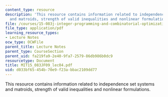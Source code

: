```yaml
---
content_type: resource
description: 'This resource contains information related to independence set systems
  and matroids, strength of valid inequalities and nonlinear formulations. '
file: /courses/15-083j-integer-programming-and-combinatorial-optimization-fall-2009/d033bf65454b70e9f23abbac2109dd77_MIT15_083JF09_lec04.pdf
file_type: application/pdf
learning_resource_types:
- Lecture Notes
ocw_type: OCWFile
parent_title: Lecture Notes
parent_type: CourseSection
parent_uid: fa219fa9-2e40-9fa7-2579-86db986b0dc9
resourcetype: Document
title: MIT15_083JF09_lec04.pdf
uid: d033bf65-454b-70e9-f23a-bbac2109dd77
---
```

This resource contains information related to independence set systems and matroids, strength of valid inequalities and nonlinear formulations. 

